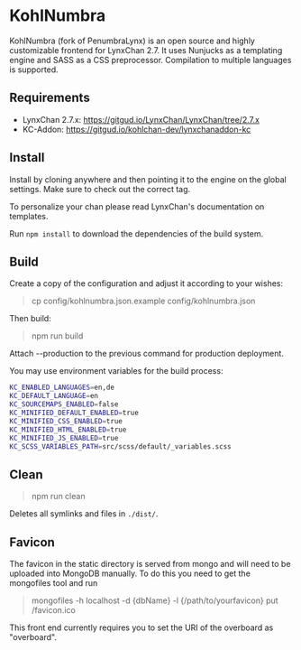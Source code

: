 # KohlNumbra

KohlNumbra (fork of PenumbraLynx) is an open source and highly customizable frontend for LynxChan 2.7. It uses Nunjucks as a templating engine and SASS as a CSS preprocessor. Compilation to multiple languages is supported.

## Requirements

- LynxChan 2.7.x: https://gitgud.io/LynxChan/LynxChan/tree/2.7.x
- KC-Addon: https://gitgud.io/kohlchan-dev/lynxchanaddon-kc

## Install

Install by cloning anywhere and then pointing it to the engine on the global settings. Make sure to check out the correct tag.

To personalize your chan please read LynxChan's documentation on templates.

Run `npm install` to download the dependencies of the build system.

## Build

Create a copy of the configuration and adjust it according to your wishes:

> cp config/kohlnumbra.json.example config/kohlnumbra.json

Then build:

> npm run build

Attach --production to the previous command for production deployment.

You may use environment variables for the build process:

```bash
KC_ENABLED_LANGUAGES=en,de
KC_DEFAULT_LANGUAGE=en
KC_SOURCEMAPS_ENABLED=false
KC_MINIFIED_DEFAULT_ENABLED=true
KC_MINIFIED_CSS_ENABLED=true
KC_MINIFIED_HTML_ENABLED=true
KC_MINIFIED_JS_ENABLED=true
KC_SCSS_VARIABLES_PATH=src/scss/default/_variables.scss
```

## Clean

> npm run clean

Deletes all symlinks and files in `./dist/`.

## Favicon

The favicon in the static directory is served from mongo and will need to be uploaded into MongoDB manually. To do this you need to get the mongofiles tool and run

> mongofiles -h localhost -d {dbName} -l {/path/to/yourfavicon} put /favicon.ico

This front end currently requires you to set the URI of the overboard as "overboard".
